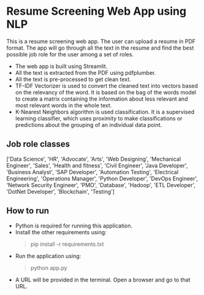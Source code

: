 # Resume Screening Web App using NLP

This is a resume screening web app. The user can upload a resume in PDF format. The app will go through all the text in the resume and find the best possible job role for the user among a set of roles. 

- The web app is built using Streamlit. 
- All the text is extracted from the PDF using pdfplumber.
- All the text is pre-processed to get clean text.
- TF-IDF Vectorizer is used to convert the cleaned text into vectors based on the relevancy of the word. It is based on the bag of the words model to create a matrix containing the information about less relevant and most relevant words in the whole text.
- K-Nearest Neighbors algorithm is used classification. It is a supervised learning classifier, which uses proximity to make classifications or predictions about the grouping of an individual data point.


## Job role classes

['Data Science', 'HR', 'Advocate', 'Arts', 'Web Designing', 'Mechanical Engineer', 'Sales', 'Health and fitness', 'Civil Engineer', 'Java Developer', 'Business Analyst', 'SAP Developer', 'Automation Testing', 'Electrical Engineering', 'Operations Manager', 'Python Developer', 'DevOps Engineer', 'Network Security Engineer', 'PMO', 'Database', 'Hadoop', 'ETL Developer', 'DotNet Developer', 'Blockchain', 'Testing']

## How to run

- Python is required for running this application.
- Install the other requirements using: 
	> pip install -r requirements.txt
- Run the application using: 
	> python app.py 
- A URL will be provided in the terminal. Open a browser and go to that URL.

